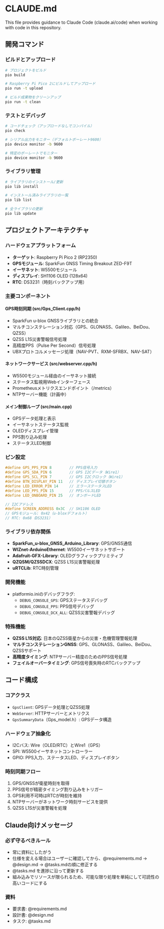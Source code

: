 # CLAUDE.md

This file provides guidance to Claude Code (claude.ai/code) when working with code in this repository.

## 開発コマンド

### ビルドとアップロード
```bash
# プロジェクトをビルド
pio build

# Raspberry Pi Pico 2にビルドしてアップロード
pio run -t upload

# ビルド成果物をクリーンアップ
pio run -t clean
```

### テストとデバッグ
```bash
# コードチェック（アップロードなしでコンパイル）
pio check

# シリアル出力をモニター（デフォルトボーレート9600）
pio device monitor -b 9600

# 特定のボーレートでモニター
pio device monitor -b 9600
```

### ライブラリ管理
```bash
# ライブラリのインストール/更新
pio lib install

# インストール済みライブラリの一覧
pio lib list

# 全ライブラリの更新
pio lib update
```

## プロジェクトアーキテクチャ

### ハードウェアプラットフォーム
- **ターゲット**: Raspberry Pi Pico 2 (RP2350)
- **GPSモジュール**: SparkFun GNSS Timing Breakout ZED-F9T
- **イーサネット**: W5500モジュール
- **ディスプレイ**: SH1106 OLED (128x64)
- **RTC**: DS3231（時刻バックアップ用）

### 主要コンポーネント

#### GPS時刻同期 (src/Gps_Client.cpp/h)
- SparkFun u-blox GNSSライブラリとの統合
- マルチコンステレーション対応（GPS、GLONASS、Galileo、BeiDou、QZSS）
- QZSS L1S災害警報信号処理
- 高精度PPS（Pulse Per Second）信号処理
- UBXプロトコルメッセージ処理（NAV-PVT、RXM-SFRBX、NAV-SAT）

#### ネットワークサービス (src/webserver.cpp/h)
- W5500モジュール経由のイーサネット接続
- ステータス監視用Webインターフェース
- Prometheusメトリクスエンドポイント（/metrics）
- NTPサーバー機能（計画中）

#### メイン制御ループ (src/main.cpp)
- GPSデータ処理と表示
- イーサネットステータス監視
- OLEDディスプレイ管理
- PPS割り込み処理
- ステータスLED制御

### ピン設定
```cpp
#define GPS_PPS_PIN 8        // PPS信号入力
#define GPS_SDA_PIN 6        // GPS I2Cデータ（Wire1）
#define GPS_SCL_PIN 7        // GPS I2Cクロック（Wire1）
#define BTN_DISPLAY_PIN 11   // ディスプレイ切替ボタン
#define LED_ERROR_PIN 14     // エラーステータスLED
#define LED_PPS_PIN 15       // PPSパルスLED
#define LED_ONBOARD_PIN 25   // オンボードLED

// I2Cアドレス
#define SCREEN_ADDRESS 0x3C  // SH1106 OLED
// GPSモジュール: 0x42（u-bloxデフォルト）
// RTC: 0x68（DS3231）
```

### ライブラリ依存関係
- **SparkFun_u-blox_GNSS_Arduino_Library**: GPS/GNSS通信
- **WIZnet-ArduinoEthernet**: W5500イーサネットサポート
- **Adafruit-GFX-Library**: OLEDグラフィックプリミティブ
- **QZQSM/QZSSDCX**: QZSS L1S災害警報処理
- **uRTCLib**: RTC時刻管理

### 開発機能
- platformio.iniのデバッグフラグ:
  - `DEBUG_CONSOLE_GPS`: GPSステータスデバッグ
  - `DEBUG_CONSOLE_PPS`: PPS信号デバッグ
  - `DEBUG_CONSOLE_DCX_ALL`: QZSS災害警報デバッグ

### 特殊機能
- **QZSS L1S対応**: 日本のQZSS衛星からの災害・危機管理警報処理
- **マルチコンステレーションGNSS**: GPS、GLONASS、Galileo、BeiDou、QZSSサポート
- **高精度タイミング**: NTPサーバー精度のためのPPS信号処理
- **フェイルオーバータイミング**: GPS信号喪失時のRTCバックアップ

## コード構成

### コアクラス
- `GpsClient`: GPSデータ処理とQZSS処理
- `WebServer`: HTTPサーバーとメトリクス
- `GpsSummaryData`（Gps_model.h）: GPSデータ構造

### ハードウェア抽象化
- I2Cバス: Wire（OLED/RTC）とWire1（GPS）
- SPI: W5500イーサネットコントローラー
- GPIO: PPS入力、ステータスLED、ディスプレイボタン

### 時刻同期フロー
1. GPS/GNSSが衛星時刻を取得
2. PPS信号が精密タイミング割り込みをトリガー
3. GPS利用不可時はRTCが時刻を維持
4. NTPサーバーがネットワーク時刻サービスを提供
5. QZSS L1Sが災害警報を処理

## Claude向けメッセージ
### 必ず守るべきルール
- 常に資料にしたがう
- 仕様を変える場合はユーザーに確認してから、@requirements.md -> @design.md ->  @tasks.mdの順に修正する
- @tasks.md を進捗に沿って更新する
- 組み込みでリソースが限られるため、可能な限り処理を単純にして可読性の高いコードにする

### 資料
- 要求書: @requirements.md
- 設計書: @design.md
- タスク: @tasks.md